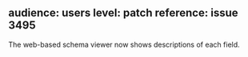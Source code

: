 audience: users
level: patch
reference: issue 3495
---
The web-based schema viewer now shows descriptions of each field.
